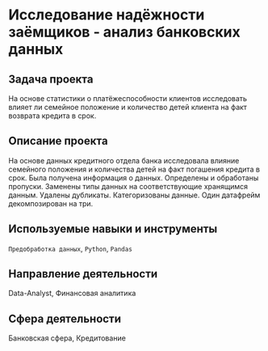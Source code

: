 # Исследование надёжности заёмщиков - анализ банковских данных
## Задача проекта
На основе статистики о платёжеспособности клиентов исследовать влияет ли семейное положение и количество детей клиента на факт возврата кредита в срок.

## Описание проекта
На основе данных кредитного отдела банка исследовала влияние семейного положения и
количества детей на факт погашения кредита в срок. Была получена информация о
данных. Определены и обработаны пропуски. Заменены типы данных на соответствующие
хранящимся данным. Удалены дубликаты. Категоризованы данные. Один датафрейм декомпозирован на три.

## Используемые навыки и инструменты
`Предобработка данных`, `Python`, `Pandas`

## Направление деятельности
Data-Analyst, Финансовая аналитика

## Сфера деятельности
Банковская сфера, Кредитование
